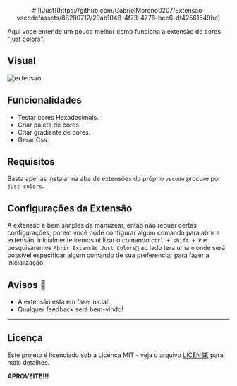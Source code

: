 <div align="center"># ![Just](https://github.com/GabrielMoreno0207/Extensao-vscode/assets/88280712/29ab1048-4f73-4776-bee6-df42561549bc)</div>


Aqui voce entende um pouco melhor como funciona a extensão de cores "just colors".

## Visual
![extensao](https://github.com/GabrielMoreno0207/Extensao-vscode/assets/88280712/99265267-460b-4e10-b6f7-b0f04b1385eb)


## Funcionalidades

- Testar cores Hexadecimais.
- Criar paleta de cores.
- Criar gradiente de cores.
- Gerar Css.

## Requisitos

Basta apenas instalar na aba de extensões do próprio `vscode` procure por `just colors`.

## Configurações da Extensão

A extensão é bem simples de manuzear, então não requer certas configurações, porem você pode configurar algum comando para abrir a extensão, inicialmente iremos utilizar o comando `ctrl + shift + P` e pesquisaremos `Abrir Extensão Just Colors🎨` ao lado tera uma `⚙` onde será possivel especificar algum comando de sua preferenciar para fazer a inicialização.

## Avisos 📢

- A extensão esta em fase inicial!
- Qualquer feedback será bem-vindo!

---

## Licença

 Este projeto é licenciado sob a Licença MIT - veja o arquivo [LICENSE](LICENSE) para mais detalhes.

**APROVEITE!!!**
